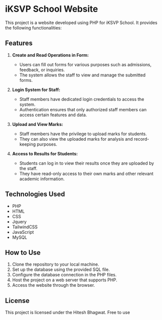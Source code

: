 # iKSVP School Website

This project is a website developed using PHP for iKSVP School. It provides the following functionalities:

## Features

1. **Create and Read Operations in Form:**
   - Users can fill out forms for various purposes such as admissions, feedback, or inquiries.
   - The system allows the staff to view and manage the submitted forms.

2. **Login System for Staff:**
   - Staff members have dedicated login credentials to access the system.
   - Authentication ensures that only authorized staff members can access certain features and data.

3. **Upload and View Marks:**
   - Staff members have the privilege to upload marks for students.
   - They can also view the uploaded marks for analysis and record-keeping purposes.

4. **Access to Results for Students:**
   - Students can log in to view their results once they are uploaded by the staff.
   - They have read-only access to their own marks and other relevant academic information.

## Technologies Used

- PHP
- HTML
- CSS
- Jquery
- TailwindCSS
- JavaScript
- MySQL

## How to Use

1. Clone the repository to your local machine.
2. Set up the database using the provided SQL file.
3. Configure the database connection in the PHP files.
4. Host the project on a web server that supports PHP.
5. Access the website through the browser.

## License

This project is licensed under the Hitesh Bhagwat. Free to use
